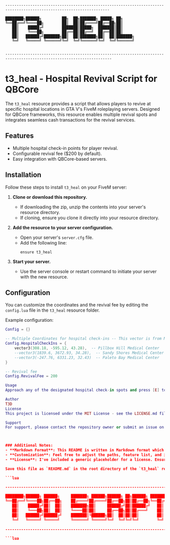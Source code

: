 ```
--------------------------------------------------------------------------------------------------------------------

████████╗██████╗         ██╗  ██╗███████╗ █████╗ ██╗     
╚══██╔══╝╚════██╗        ██║  ██║██╔════╝██╔══██╗██║     
   ██║    █████╔╝        ███████║█████╗  ███████║██║     
   ██║    ╚═══██╗        ██╔══██║██╔══╝  ██╔══██║██║     
   ██║   ██████╔╝███████╗██║  ██║███████╗██║  ██║███████╗
   ╚═╝   ╚═════╝ ╚══════╝╚═╝  ╚═╝╚══════╝╚═╝  ╚═╝╚══════╝
                                                         

---------------------------------------------------------------------------------------------------------------------
```

# t3_heal - Hospital Revival Script for QBCore
The `t3_heal` resource provides a script that allows players to revive at specific hospital locations in GTA V's FiveM roleplaying servers. Designed for QBCore frameworks, this resource enables multiple revival spots and integrates seamless cash transactions for the revival services.

## Features
- Multiple hospital check-in points for player revival.
- Configurable revival fee ($200 by default).
- Easy integration with QBCore-based servers.

## Installation
Follow these steps to install `t3_heal` on your FiveM server:

1. **Clone or download this repository.**
   - If downloading the zip, unzip the contents into your server's resource directory.
   - If cloning, ensure you clone it directly into your resource directory.

2. **Add the resource to your server configuration.**
   - Open your server's `server.cfg` file.
   - Add the following line:
     ```
     ensure t3_heal
     ```

3. **Start your server.**
   - Use the server console or restart command to initiate your server with the new resource.

## Configuration
You can customize the coordinates and the revival fee by editing the `config.lua` file in the `t3_heal` resource folder.

Example configuration:
```lua
Config = {}

-- Multiple Coordinates for hospital check-ins -- This vector is from Maps4all Pillbox
Config.HospitalCheckIns = {
    vector3(308.18, -595.12, 43.28),  -- Pillbox Hill Medical Center
    --vector3(1839.6, 3672.93, 34.28),  -- Sandy Shores Medical Center
    --vector3(-247.76, 6331.23, 32.43)  -- Paleto Bay Medical Center
}

-- Revival fee
Config.RevivalFee = 200

Usage
Approach any of the designated hospital check-in spots and press [E] to check in for revival. Ensure you have the required amount ($200 by default) for the revival service.

Author
T3D
License
This project is licensed under the MIT License - see the LICENSE.md file for details.

Support
For support, please contact the repository owner or submit an issue on the project's issues page.



### Additional Notes:
- **Markdown Format**: This README is written in Markdown format which is standard for GitHub and many other version control platforms.
- **Customization**: Feel free to adjust the paths, feature list, and installation steps based on your actual project setup and directory structure.
- **License**: I've included a generic placeholder for a license. Ensure you replace `[LICENSE.md](LICENSE.md)` with the actual license file if different or specify the correct licensing details.

Save this file as `README.md` in the root directory of the `t3_heal` resource to provide clear documentation for users of your script.

```lua

---------------------------------------------------------------------------------------------------------------------

████████╗██████╗ ██████╗     ███████╗ ██████╗██████╗ ██╗██████╗ ████████╗███████╗
╚══██╔══╝╚════██╗██╔══██╗    ██╔════╝██╔════╝██╔══██╗██║██╔══██╗╚══██╔══╝██╔════╝
   ██║    █████╔╝██║  ██║    ███████╗██║     ██████╔╝██║██████╔╝   ██║   ███████╗
   ██║    ╚═══██╗██║  ██║    ╚════██║██║     ██╔══██╗██║██╔═══╝    ██║   ╚════██║
   ██║   ██████╔╝██████╔╝    ███████║╚██████╗██║  ██║██║██║        ██║   ███████║
   ╚═╝   ╚═════╝ ╚═════╝     ╚══════╝ ╚═════╝╚═╝  ╚═╝╚═╝╚═╝        ╚═╝   ╚══════╝
                                                                                 
---------------------------------------------------------------------------------------------------------------------

```lua